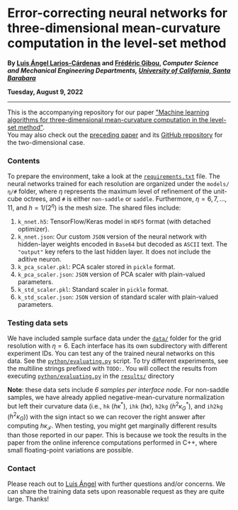 # Error-correcting neural networks for three-dimensional mean-curvature computation in the level-set method

**By [Luis Ángel Larios-Cárdenas](http://www.youngmin.com.mx) and [Frédéric Gibou](https://sites.engineering.ucsb.edu/~fgibou/index.html), 
_Computer Science and Mechanical Engineering Departments, [University of California, Santa Barabara](https://www.ucsb.edu)_**

**Tuesday, August 9, 2022**

***

This is the accompanying repository for our paper
["Machine learning algorithms for three-dimensional mean-curvature computation in the level-set method"](https://arxiv.org/abs/2201.12342).  
You may also check out the [preceding paper](https://arxiv.org/abs/2201.12342) and its [GitHub repository](https://github.com/UCSB-CASL/Curvature_ECNet_2D) 
for the two-dimensional case.  

### Contents

To prepare the environment, take a look at the [`requirements.txt`](requirements.txt) file.  The neural networks trained for each resolution 
are organized under the `models/η/#` folder, where $\eta$ represents the maximum level of refinement of the unit-cube octrees, and `#` is 
either `non-saddle` or `saddle`.  Furthermore, $\eta = 6, 7, ..., 11$, and $h = 1/(2^\eta)$ is the mesh size.  The shared files include:

1. `k_nnet.h5`: TensorFlow/Keras model in `HDF5` format (with detached optimizer).
2. `k_nnet.json`: Our custom `JSON` version of the neural network with hidden-layer weights encoded in `Base64` but decoded as `ASCII` text.
The `"output"` key refers to the last hidden layer.  It does not include the aditive neuron.
3. `k_pca_scaler.pkl`: PCA scaler stored in `pickle` format.
4. `k_pca_scaler.json`: `JSON` version of PCA scaler with plain-valued parameters.
5. `k_std_scaler.pkl`: Standard scaler in `pickle` format.
6. `k_std_scaler.json`: `JSON` version of standard scaler with plain-valued parameters.

### Testing data sets

We have included sample surface data under the [`data/`](data) folder for the grid resolution with $\eta = 6$.  Each interface has its own 
subdirectory with different experiment IDs.  You can test any of the trained neural networks on this data.  See the 
[`python/evaluating.py`](python/evaluating.py) script.  To try different experiments, see the multiline strings prefixed with `TODO:`.  You
will collect the results from executing [`python/evaluating.py`](python/evaluating.py) in the [`results/`](results) directory 

**Note**: these data sets include *6 samples per interface node*.  For non-saddle samples, we have already applied negative-mean-curvature
normalization but left their curvature data (i.e., `hk` ($h\kappa^*$), `ihk` ($h\kappa$), `h2kg` ($h^2\kappa_G^*$), and `ih2kg` ($h^2\kappa_G$)) 
with the sign intact so we can recover the right answer after computing $h\kappa_\mathcal{F}$.  When testing, you might get marginally 
different results than those reported in our paper.  This is because we took the results in the paper from the online inference computations 
performed in C++, where small floating-point variations are possible.

### Contact

Please reach out to [Luis Ángel](mailto:lal@cs.ucsb.edu) with further questions and/or concerns.  We can share the training data sets upon
reasonable request as they are quite large.  Thanks!

